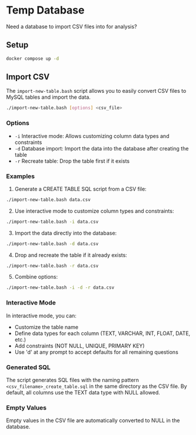 # Temp Database

Need a database to import CSV files into for analysis?

## Setup

```bash
docker compose up -d
```

## Import CSV

The `import-new-table.bash` script allows you to easily convert CSV files to MySQL tables and import the data.

```bash
./import-new-table.bash [options] <csv_file>
```

### Options

- `-i` Interactive mode: Allows customizing column data types and constraints
- `-d` Database import: Import the data into the database after creating the table
- `-r` Recreate table: Drop the table first if it exists

### Examples

1. Generate a CREATE TABLE SQL script from a CSV file:

```bash
./import-new-table.bash data.csv
```

2. Use interactive mode to customize column types and constraints:

```bash
./import-new-table.bash -i data.csv
```

3. Import the data directly into the database:

```bash
./import-new-table.bash -d data.csv
```

4. Drop and recreate the table if it already exists:

```bash
./import-new-table.bash -r data.csv
```

5. Combine options:

```bash
./import-new-table.bash -i -d -r data.csv
```

### Interactive Mode

In interactive mode, you can:

- Customize the table name
- Define data types for each column (TEXT, VARCHAR, INT, FLOAT, DATE, etc.)
- Add constraints (NOT NULL, UNIQUE, PRIMARY KEY)
- Use 'd' at any prompt to accept defaults for all remaining questions

### Generated SQL

The script generates SQL files with the naming pattern `<csv_filename>_create_table.sql` in the same directory as the CSV file. By default, all columns use the TEXT data type with NULL allowed.

### Empty Values

Empty values in the CSV file are automatically converted to NULL in the database.

